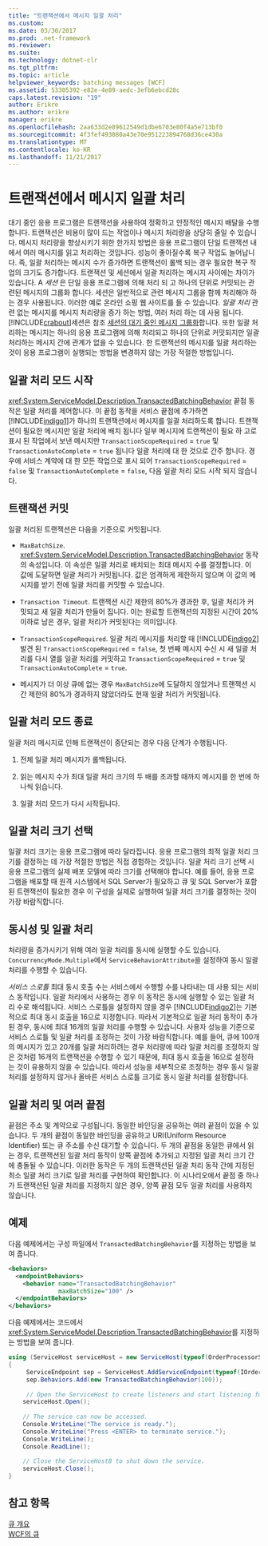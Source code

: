 ```yaml
---
title: "트랜잭션에서 메시지 일괄 처리"
ms.custom: 
ms.date: 03/30/2017
ms.prod: .net-framework
ms.reviewer: 
ms.suite: 
ms.technology: dotnet-clr
ms.tgt_pltfrm: 
ms.topic: article
helpviewer_keywords: batching messages [WCF]
ms.assetid: 53305392-e82e-4e89-aedc-3efb6ebcd28c
caps.latest.revision: "19"
author: Erikre
ms.author: erikre
manager: erikre
ms.openlocfilehash: 2aa633d2e89612549d1dbe6703e80f4a5e713bf0
ms.sourcegitcommit: 4f3fef493080a43e70e951223894768d36ce430a
ms.translationtype: MT
ms.contentlocale: ko-KR
ms.lasthandoff: 11/21/2017
---
```

# <a name="batching-messages-in-a-transaction"></a>트랜잭션에서 메시지 일괄 처리
대기 중인 응용 프로그램은 트랜잭션을 사용하여 정확하고 안정적인 메시지 배달을 수행합니다. 트랜잭션은 비용이 많이 드는 작업이나 메시지 처리량을 상당히 줄일 수 있습니다. 메시지 처리량을 향상시키기 위한 한가지 방법은 응용 프로그램이 단일 트랜잭션 내에서 여러 메시지를 읽고 처리하는 것입니다. 성능이 좋아질수록 복구 작업도 늘어납니다. 즉, 일괄 처리하는 메시지 수가 증가하면 트랜잭션이 롤백 되는 경우 필요한 복구 작업의 크기도 증가합니다. 트랜잭션 및 세션에서 일괄 처리하는 메시지 사이에는 차이가 있습니다. A *세션* 은 단일 응용 프로그램에 의해 처리 되 고 하나의 단위로 커밋되는 관련된 메시지의 그룹화 합니다. 세션은 일반적으로 관련 메시지 그룹을 함께 처리해야 하는 경우 사용됩니다. 이러한 예로 온라인 쇼핑 웹 사이트를 들 수 있습니다. *일괄 처리* 관련 없는 메시지를 메시지 처리량을 증가 하는 방법, 여러 처리 하는 데 사용 됩니다. [!INCLUDE[crabout](../../../../includes/crabout-md.md)]세션은 참조 [세션의 대기 중인 메시지 그룹화](../../../../docs/framework/wcf/feature-details/grouping-queued-messages-in-a-session.md)합니다. 또한 일괄 처리하는 메시지는 하나의 응용 프로그램에 의해 처리되고 하나의 단위로 커밋되지만 일괄 처리하는 메시지 간에 관계가 없을 수 있습니다. 한 트랜잭션의 메시지를 일괄 처리하는 것이 응용 프로그램이 실행되는 방법을 변경하지 않는 가장 적절한 방법입니다.  
  
## <a name="entering-batching-mode"></a>일괄 처리 모드 시작  
 <xref:System.ServiceModel.Description.TransactedBatchingBehavior> 끝점 동작은 일괄 처리를 제어합니다. 이 끝점 동작을 서비스 끝점에 추가하면 [!INCLUDE[indigo1](../../../../includes/indigo1-md.md)]가 하나의 트랜잭션에서 메시지를 일괄 처리하도록 합니다. 트랜잭션이 필요한 메시지만 일괄 처리에 배치 됩니다 일부 메시지에 트랜잭션이 필요 하 고로 표시 된 작업에서 보낸 메시지만 `TransactionScopeRequired`  =  `true` 및 `TransactionAutoComplete`  =  `true` 됩니다 일괄 처리에 대 한 것으로 간주 합니다. 경우에 서비스 계약에 대 한 모든 작업으로 표시 되어 `TransactionScopeRequired`  =  `false` 및 `TransactionAutoComplete`  =  `false`, 다음 일괄 처리 모드 시작 되지 않습니다.  
  
## <a name="committing-a-transaction"></a>트랜잭션 커밋  
 일괄 처리된 트랜잭션은 다음을 기준으로 커밋됩니다.  
  
-   `MaxBatchSize`. <xref:System.ServiceModel.Description.TransactedBatchingBehavior> 동작의 속성입니다. 이 속성은 일괄 처리로 배치되는 최대 메시지 수를 결정합니다. 이 값에 도달하면 일괄 처리가 커밋됩니다. 값은 엄격하게 제한하지 않으며 이 값의 메시지를 받기 전에 일괄 처리를 커밋할 수 있습니다.  
  
-   `Transaction Timeout`. 트랜잭션 시간 제한의 80%가 경과한 후, 일괄 처리가 커밋되고 새 일괄 처리가 만들어 집니다. 이는 완료할 트랜잭션의 지정된 시간이 20% 이하로 남은 경우, 일괄 처리가 커밋된다는 의미입니다.  
  
-   `TransactionScopeRequired`. 일괄 처리 메시지를 처리할 때 [!INCLUDE[indigo2](../../../../includes/indigo2-md.md)] 발견 된 `TransactionScopeRequired`  =  `false`, 첫 번째 메시지 수신 시 새 일괄 처리를 다시 열를 일괄 처리를 커밋하고 `TransactionScopeRequired`  =  `true` 및 `TransactionAutoComplete` = `true`.  
  
-   메시지가 더 이상 큐에 없는 경우 `MaxBatchSize`에 도달하지 않았거나 트랜잭션 시간 제한의 80%가 경과하지 않았더라도 현재 일괄 처리가 커밋됩니다.  
  
## <a name="leaving-batching-mode"></a>일괄 처리 모드 종료  
 일괄 처리 메시지로 인해 트랜잭션이 중단되는 경우 다음 단계가 수행됩니다.  
  
1.  전체 일괄 처리 메시지가 롤백됩니다.  
  
2.  읽는 메시지 수가 최대 일괄 처리 크기의 두 배를 초과할 때까지 메시지를 한 번에 하나씩 읽습니다.  
  
3.  일괄 처리 모드가 다시 시작됩니다.  
  
## <a name="choosing-the-batch-size"></a>일괄 처리 크기 선택  
 일괄 처리 크기는 응용 프로그램에 따라 달라집니다. 응용 프로그램의 최적 일괄 처리 크기를 결정하는 데 가장 적절한 방법은 직접 경험하는 것입니다. 일괄 처리 크기 선택 시 응용 프로그램의 실제 배포 모델에 따라 크기를 선택해야 합니다. 예를 들어, 응용 프로그램을 배포할 때 원격 시스템에서 SQL Server가 필요하고 큐 및 SQL Server가 포함된 트랜잭션이 필요한 경우 이 구성을 실제로 실행하여 일괄 처리 크기를 결정하는 것이 가장 바람직합니다.  
  
## <a name="concurrency-and-batching"></a>동시성 및 일괄 처리  
 처리량을 증가시키기 위해 여러 일괄 처리를 동시에 실행할 수도 있습니다. `ConcurrencyMode.Multiple`에서 `ServiceBehaviorAttribute`을 설정하여 동시 일괄 처리를 수행할 수 있습니다.  
  
 *서비스 스로틀* 최대 동시 호출 수는 서비스에서 수행할 수를 나타내는 데 사용 되는 서비스 동작입니다. 일괄 처리에서 사용하는 경우 이 동작은 동시에 실행할 수 있는 일괄 처리 수로 해석됩니다. 서비스 스로틀을 설정하지 않을 경우 [!INCLUDE[indigo2](../../../../includes/indigo2-md.md)]는 기본적으로 최대 동시 호출을 16으로 지정합니다. 따라서 기본적으로 일괄 처리 동작이 추가된 경우, 동시에 최대 16개의 일괄 처리를 수행할 수 있습니다. 사용자 성능을 기준으로 서비스 스로틀 및 일괄 처리를 조정하는 것이 가장 바람직합니다. 예를 들어, 큐에 100개의 메시지가 있고 20개를 일괄 처리하려는 경우 처리량에 따라 일괄 처리를 조정하지 않은 것처럼 16개의 트랜잭션을 수행할 수 있기 때문에, 최대 동시 호출을 16으로 설정하는 것이 유용하지 않을 수 있습니다. 따라서 성능을 세부적으로 조정하는 경우 동시 일괄 처리를 설정하지 않거나 올바른 서비스 스로틀 크기로 동시 일괄 처리를 설정합니다.  
  
## <a name="batching-and-multiple-endpoints"></a>일괄 처리 및 여러 끝점  
 끝점은 주소 및 계약으로 구성됩니다. 동일한 바인딩을 공유하는 여러 끝점이 있을 수 있습니다. 두 개의 끝점이 동일한 바인딩을 공유하고 URI(Uniform Resource Identifier) 또는 큐 주소를 수신 대기할 수 있습니다. 두 개의 끝점을 동일한 큐에서 읽는 경우, 트랜잭션된 일괄 처리 동작이 양쪽 끝점에 추가되고 지정된 일괄 처리 크기 간에 충돌될 수 있습니다. 이러한 동작은 두 개의 트랜잭션된 일괄 처리 동작 간에 지정된 최소 일괄 처리 크기로 일괄 처리를 구현하여 확인합니다. 이 시나리오에서 끝점 중 하나가 트랜잭션된 일괄 처리를 지정하지 않은 경우, 양쪽 끝점 모두 일괄 처리를 사용하지 않습니다.  
  
## <a name="example"></a>예제  
 다음 예제에서는 구성 파일에서 `TransactedBatchingBehavior`를 지정하는 방법을 보여 줍니다.  
  
```xml  
<behaviors>
  <endpointBehaviors>
    <behavior name="TransactedBatchingBehavior"
              maxBatchSize="100" />
  </endpointBehaviors>
</behaviors>
```  
  
 다음 예제에서는 코드에서 <xref:System.ServiceModel.Description.TransactedBatchingBehavior>를 지정하는 방법을 보여 줍니다.  
  
```csharp
using (ServiceHost serviceHost = new ServiceHost(typeof(OrderProcessorService)))
{
     ServiceEndpoint sep = ServiceHost.AddServiceEndpoint(typeof(IOrderProcessor), new NetMsmqBinding(), "net.msmq://localhost/private/ServiceModelSamplesTransacted");
     sep.Behaviors.Add(new TransactedBatchingBehavior(100));
     
     // Open the ServiceHost to create listeners and start listening for messages.
    serviceHost.Open();
  
    // The service can now be accessed.
    Console.WriteLine("The service is ready.");
    Console.WriteLine("Press <ENTER> to terminate service.");
    Console.WriteLine();
    Console.ReadLine();
  
    // Close the ServiceHostB to shut down the service.
    serviceHost.Close();
}  
```  
  
## <a name="see-also"></a>참고 항목  
 [큐 개요](../../../../docs/framework/wcf/feature-details/queues-overview.md)  
 [WCF의 큐](../../../../docs/framework/wcf/feature-details/queuing-in-wcf.md)
